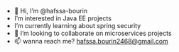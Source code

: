 - 👋 Hi, I’m @hafssa-bourin
-  I’m interested in Java EE projects
-  I’m currently learning about spring security
- 💞️ I’m looking to collaborate on microservices projects 
- 📫 wanna reach me? hafssa.bourin2468@gmail.com

<!---
hafssa-bourin/hafssa-bourin is a ✨ special ✨ repository because its `README.md` (this file) appears on your GitHub profile.
You can click the Preview link to take a look at your changes.
--->
